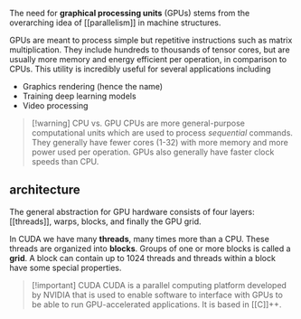 The need for **graphical processing units** (GPUs) stems from the overarching idea of [[parallelism]] in machine structures.

GPUs are meant to process simple but repetitive instructions such as matrix multiplication. They include hundreds to thousands of tensor cores, but are usually more memory and energy efficient per operation, in comparison to CPUs. This utility is incredibly useful for several applications including
- Graphics rendering (hence the name)
- Training deep learning models
- Video processing

>[!warning] CPU vs. GPU
>CPUs are more general-purpose computational units which are used to process *sequential* commands. They generally have fewer cores (1-32) with more memory and more power used per operation. GPUs also generally have faster clock speeds than CPU.
>

## architecture
The general abstraction for GPU hardware consists of four layers: [[threads]], warps, blocks, and finally the GPU grid.

In CUDA we have many **threads**, many times more than a CPU. These threads are organized into **blocks**. Groups of one or more blocks is called a **grid**. A block can contain up to $1024$ threads and threads within a block have some special properties.

>[!important] CUDA
>CUDA is a parallel computing platform developed by NVIDIA that is used to enable software to interface with GPUs to be able to run GPU-accelerated applications. It is based in [[C]]++.

